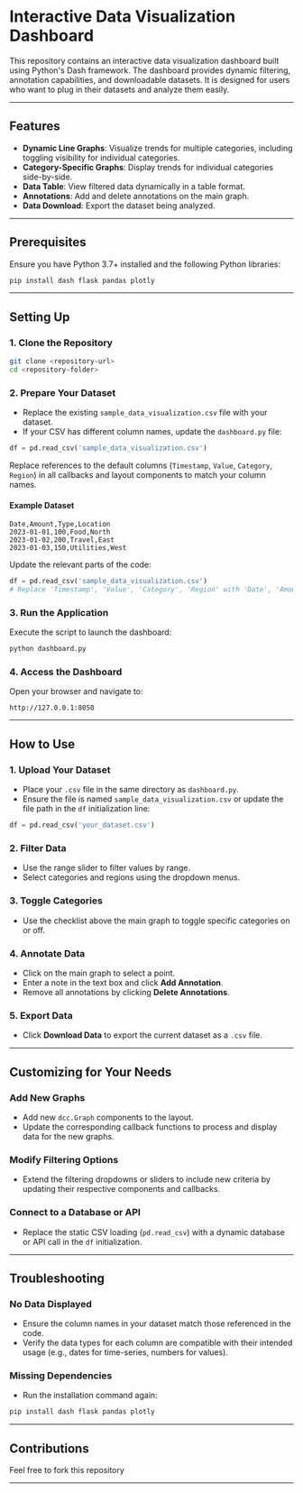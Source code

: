 # Interactive Data Visualization Dashboard

This repository contains an interactive data visualization dashboard built using Python's Dash framework. The dashboard provides dynamic filtering, annotation capabilities, and downloadable datasets. It is designed for users who want to plug in their datasets and analyze them easily.

---

## Features

- **Dynamic Line Graphs**: Visualize trends for multiple categories, including toggling visibility for individual categories.
- **Category-Specific Graphs**: Display trends for individual categories side-by-side.
- **Data Table**: View filtered data dynamically in a table format.
- **Annotations**: Add and delete annotations on the main graph.
- **Data Download**: Export the dataset being analyzed.

---

## Prerequisites

Ensure you have Python 3.7+ installed and the following Python libraries:

```bash
pip install dash flask pandas plotly
```

---

## Setting Up

### 1. Clone the Repository

```bash
git clone <repository-url>
cd <repository-folder>
```

### 2. Prepare Your Dataset

- Replace the existing `sample_data_visualization.csv` file with your dataset.
- If your CSV has different column names, update the `dashboard.py` file:

```python
df = pd.read_csv('sample_data_visualization.csv')
```

Replace references to the default columns (`Timestamp`, `Value`, `Category`, `Region`) in all callbacks and layout components to match your column names.

#### Example Dataset

```csv
Date,Amount,Type,Location
2023-01-01,100,Food,North
2023-01-02,200,Travel,East
2023-01-03,150,Utilities,West
```

Update the relevant parts of the code:

```python
df = pd.read_csv('sample_data_visualization.csv')
# Replace 'Timestamp', 'Value', 'Category', 'Region' with 'Date', 'Amount', 'Type', 'Location'
```

### 3. Run the Application

Execute the script to launch the dashboard:

```bash
python dashboard.py
```

### 4. Access the Dashboard

Open your browser and navigate to:

```text
http://127.0.0.1:8050
```

---

## How to Use

### 1. Upload Your Dataset

- Place your `.csv` file in the same directory as `dashboard.py`.
- Ensure the file is named `sample_data_visualization.csv` or update the file path in the `df` initialization line:

```python
df = pd.read_csv('your_dataset.csv')
```

### 2. Filter Data

- Use the range slider to filter values by range.
- Select categories and regions using the dropdown menus.

### 3. Toggle Categories

- Use the checklist above the main graph to toggle specific categories on or off.

### 4. Annotate Data

- Click on the main graph to select a point.
- Enter a note in the text box and click **Add Annotation**.
- Remove all annotations by clicking **Delete Annotations**.

### 5. Export Data

- Click **Download Data** to export the current dataset as a `.csv` file.

---

## Customizing for Your Needs

### Add New Graphs

- Add new `dcc.Graph` components to the layout.
- Update the corresponding callback functions to process and display data for the new graphs.

### Modify Filtering Options

- Extend the filtering dropdowns or sliders to include new criteria by updating their respective components and callbacks.

### Connect to a Database or API

- Replace the static CSV loading (`pd.read_csv`) with a dynamic database or API call in the `df` initialization.

---

## Troubleshooting

### No Data Displayed

- Ensure the column names in your dataset match those referenced in the code.
- Verify the data types for each column are compatible with their intended usage (e.g., dates for time-series, numbers for values).

### Missing Dependencies

- Run the installation command again:

```bash
pip install dash flask pandas plotly
```

---

## Contributions

Feel free to fork this repository

---

